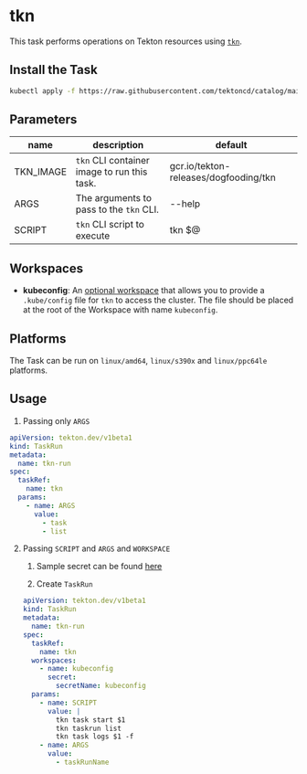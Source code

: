 # tkn

This task performs operations on Tekton resources using
[`tkn`](https://github.com/tektoncd/cli).

## Install the Task

```bash
kubectl apply -f https://raw.githubusercontent.com/tektoncd/catalog/main/task/tkn/0.3/tkn.yaml
```

## Parameters

| name      | description                                 | default                               |
| --------- | ------------------------------------------- | ------------------------------------- |
| TKN_IMAGE | `tkn` CLI container image to run this task. | gcr.io/tekton-releases/dogfooding/tkn |
| ARGS      | The arguments to pass to the `tkn` CLI.     | --help                                |
| SCRIPT    | `tkn` CLI script to execute                 | tkn \$@                               |

## Workspaces

- **kubeconfig**: An [optional workspace](https://github.com/tektoncd/pipeline/blob/main/docs/workspaces.md#using-workspaces-in-tasks) that allows you to provide a `.kube/config` file for `tkn` to access the cluster. The file should be placed at the root of the Workspace with name `kubeconfig`.

## Platforms

The Task can be run on `linux/amd64`, `linux/s390x` and `linux/ppc64le` platforms.

## Usage

1. Passing only `ARGS`

```yaml
apiVersion: tekton.dev/v1beta1
kind: TaskRun
metadata:
  name: tkn-run
spec:
  taskRef:
    name: tkn
  params:
    - name: ARGS
      value:
        - task
        - list
```

2. Passing `SCRIPT` and `ARGS` and `WORKSPACE`

   1. Sample secret can be found [here](https://github.com/tektoncd/catalog/tree/main/task/tkn/0.3/samples/secrets.yaml)

   2. Create `TaskRun`

   ```yaml
   apiVersion: tekton.dev/v1beta1
   kind: TaskRun
   metadata:
     name: tkn-run
   spec:
     taskRef:
       name: tkn
     workspaces:
       - name: kubeconfig
         secret:
           secretName: kubeconfig
     params:
       - name: SCRIPT
         value: |
           tkn task start $1
           tkn taskrun list
           tkn task logs $1 -f
       - name: ARGS
         value:
           - taskRunName
   ```
